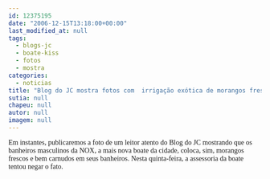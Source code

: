 ```yaml
---
id: 12375195
date: "2006-12-15T13:18:00+00:00"
last_modified_at: null
tags:
  - blogs-jc
  - boate-kiss
  - fotos
  - mostra
categories:
  - noticias
title: "Blog do JC mostra fotos com  irrigação exótica de morangos frescos em banheiros da boate NOX"
sutia: null
chapeu: null
autor: null
imagem: null
---
```

<p><FONT face=Verdana>Em instantes, publicaremos a foto de um leitor atento do Blog do JC mostrando que os banheiros masculinos da NOX, a mais nova boate da cidade, coloca, sim, morangos frescos e bem carnudos em seus banheiros. Nesta quinta-feira, a assessoria da boate tentou negar o fato.</FONT> </p>
